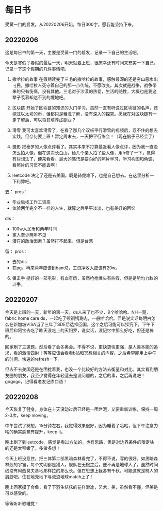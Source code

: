 # 每日书
受黄一门的启发，从20220206开始，每日300字，愿我能坚持下来。

## 20220206

这是每日书的第一天，主要是受黄一门的启发，记录一下自己的生活吧。

今天是寒假？春假的最后一天，明天就要上班，很庆幸还有时间来充实一下自己，记录一下这个假期的几件事情吧。

1. 撒哈拉的故事
在假期读完了三毛的撒哈拉的故事，感触最深的还是穷山恶水出刁民。撒哈拉人死守着自己的那一点传统，不愿改变。其次就是战争，战争带来的只有伤痛，没有其他。三毛对于沙漠的热爱，生活的随性，大概也是我这辈子羡慕却达不到的境地吧。

2. 区块链
开始了区块链的知识的入门学习，虽然一直有听说过区块链的名声，还挖过以太坊的币，但都只是粗浅了解，没有深入的探究。愿我在对区块链有一定了解后，可以将其培养成副业？

3. 滑雪
我可太喜欢滑雪了，在看了那几个双板平行滑雪的视频后，忍不住的想去实践。但奈何要上班！暂定周末去，一天把平行练会！（现在脑子已经会了）

4. 摄影
把泰罗的人像点评看了。其实本来不打算最近看人像点评，因为我一直没怎么拍人像，但在这次长白山，给几个亲人拍了些人像，用lr修了一下，觉得有些想法了，便来看看。最大的感悟是要向好的照片学习，学习构图和色调，看照片的习惯不能丢啊！

5. leetcode
决定了还是去美国，既是骑虎难下，也是自己想去。在这里分析一下利弊吧。

去：
pros：
* 毕业后找工作工资高
* 体验两年完全不一样的人生，就算之后平平淡淡，也有美好的回忆

dis：
* 100w人民币和两年时间
* 家人至少两年不见
* 潜在的政治因素？虽然打不起来，但是台湾

留：
pros：
* 去的dis
* 在pg，再来两年应该到band2，工资净收入应该有20w。

6. 狙击手
挺好的一部电影，有血有肉，虽然枪枪爆头有些假，但是是势均力敌的斗争。

## 20220207
今天是上班的一天，新年的第一天，ds人来了也不少，9个哈哈哈。NH一楚，fabric home care ds，一起吃了顿铜锅涮肉，一般哈哈哈。但是说实话每明白怎么在新加坡VISA当了三年了SDE后选择回国，这个之后可能可以探究下。下午下班后和阿宝去吃了昨天没吃上的天妇罗，说实话，没记忆中那么好吃，但还是棒的。

回家刷了三道题，然后看了会冬奥会。不得不说，更快更快更强，是人类本能的追求，看的激情四射！等等应该会看看b站和冥想相关的内容。之后希望能用上中午的时间，快速的refresh一下。

但去不去美国还是在困扰着我，也没一个比较好的方法去衡量和对比。其实看到朋友圈的朋友，我至少觉得在年轻适去是没问题的，之后的事，之后再说吧！gogogo，记得看老友记练口语！

## 20220208

今天恢复了健身，身体在十天没动过后已经是一团烂泥，又要重新训练，保持一周2-3次，keep moving。

中午尝试了冥想，15分钟左右，我觉得效果很好，因为睡着了哈哈，但下午注意力啥的确实感觉有提升，keep it。

晚上刷了到leetcode，感觉是看过方法的，也有思路，但是对边界条件的限定啥的还是太稚嫩了，多做多想！

今天上班没忍住，把三体第二部黑暗森林看完了，不得不说，写的很好。如黑暗森林般的宇宙，每个文明都是猎人，舰队在无根之后，便不再是地球人了。虽然时间线没有阿西莫夫基地那样拉的那么长。但在思想上我各有千秋，可能这就是前人的肩膀吧。住在地壳地下与流浪地球match上了！

晚上回家摸了会鱼，看了下羽生结弦的花样滑冰，艺术，美，虽然看不懂，但美是可以感受的。

等等听听歌睡觉！

